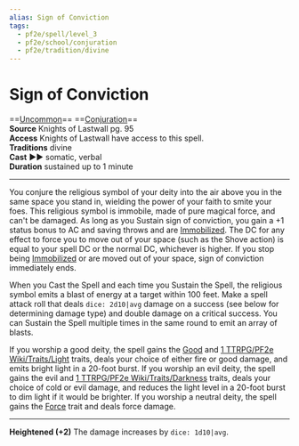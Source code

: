 ```yaml
---
alias: Sign of Conviction 
tags:
  - pf2e/spell/level_3
  - pf2e/school/conjuration
  - pf2e/tradition/divine
---
```


# Sign of Conviction

==[Uncommon](Uncommon.md)== ==[Conjuration](Conjuration.md)==  
__Source__ Knights of Lastwall pg. 95  
**Access** Knights of Lastwall have access to this spell.  
**Traditions** divine  
**Cast** ►► somatic, verbal  
**Duration** sustained up to 1 minute

---

You conjure the religious symbol of your deity into the air above you in the same space you stand in, wielding the power of your faith to smite your foes. This religious symbol is immobile, made of pure magical force, and can't be damaged. As long as you Sustain sign of conviction, you gain a +1 status bonus to AC and saving throws and are [Immobilized](Immobilized.md). The DC for any effect to force you to move out of your space (such as the Shove action) is equal to your spell DC or the normal DC, whichever is higher. If you stop being [Immobilized](Immobilized.md) or are moved out of your space, sign of conviction immediately ends.

When you Cast the Spell and each time you Sustain the Spell, the religious symbol emits a blast of energy at a target within 100 feet. Make a spell attack roll that deals `dice: 2d10|avg` damage on a success (see below for determining damage type) and double damage on a critical success. You can Sustain the Spell multiple times in the same round to emit an array of blasts.

If you worship a good deity, the spell gains the [Good](Good.md) and [1 TTRPG/PF2e Wiki/Traits/Light](1%20TTRPG/PF2e%20Wiki/Traits/Light) traits, deals your choice of either fire or good damage, and emits bright light in a 20-foot burst. If you worship an evil deity, the spell gains the evil and [1 TTRPG/PF2e Wiki/Traits/Darkness](1%20TTRPG/PF2e%20Wiki/Traits/Darkness) traits, deals your choice of cold or evil damage, and reduces the light level in a 20-foot burst to dim light if it would be brighter. If you worship a neutral deity, the spell gains the [Force](Force.md) trait and deals force damage.

<hr>

**Heightened (+2)** The damage increases by `dice: 1d10|avg`.
